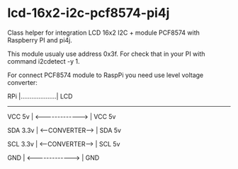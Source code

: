 # lcd-16x2-i2c-pcf8574-pi4j
Class helper for integration LCD 16x2 I2C + module PCF8574 with Raspberry PI and pi4j. 

This module usualy use address 0x3f. For check that in your PI with command i2cdetect -y 1.

For connect PCF8574 module to RaspPi you need use level voltage converter:

RPi      |....................| LCD

------------------------------------

VCC 5v   | <------------->  | VCC 5v

SDA 3.3v | <--CONVERTER-->  | SDA 5v

SCL 3.3v | <--CONVERTER-->  | SCL 5v

GND      | <------------->  | GND
